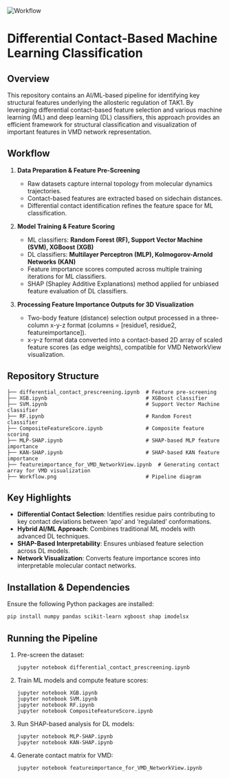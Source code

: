 ![Workflow](https://github.com/user-attachments/assets/b8745e61-aa47-4327-8891-801f809db671)
# Differential Contact-Based Machine Learning Classification

## Overview

This repository contains an AI/ML-based pipeline for identifying key structural features underlying the allosteric regulation of TAK1. By leveraging differential contact-based feature selection and various machine learning (ML) and deep learning (DL) classifiers, this approach provides an efficient framework for structural classification and visualization of important features in VMD network representation.

## Workflow

1. **Data Preparation & Feature Pre-Screening**
   - Raw datasets capture internal topology from molecular dynamics trajectories.
   - Contact-based features are extracted based on sidechain distances.
   - Differential contact identification refines the feature space for ML classification.

2. **Model Training & Feature Scoring**
   - ML classifiers: **Random Forest (RF), Support Vector Machine (SVM), XGBoost (XGB)**
   - DL classifiers: **Multilayer Perceptron (MLP), Kolmogorov-Arnold Networks (KAN)**
   - Feature importance scores computed across multiple training iterations for ML classifiers.
   - SHAP (Shapley Additive Explanations) method applied for unbiased feature evaluation of DL classifiers.

3. **Processing Feature Importance Outputs for 3D Visualization**
   - Two-body feature (distance) selection output processed in a three-column x-y-z format (columns = [residue1, residue2, featureimportance]).
   - x-y-z format data converted into a contact-based 2D array of scaled feature scores (as edge weights), compatible for VMD NetworkView visualization.

## Repository Structure

```
├── differential_contact_prescreening.ipynb  # Feature pre-screening
├── XGB.ipynb                                # XGBoost classifier
├── SVM.ipynb                                # Support Vector Machine classifier
├── RF.ipynb                                 # Random Forest classifier
├── CompositeFeatureScore.ipynb              # Composite feature scoring
├── MLP-SHAP.ipynb                           # SHAP-based MLP feature importance
├── KAN-SHAP.ipynb                           # SHAP-based KAN feature importance
├── featureimportance_for_VMD_NetworkView.ipynb  # Generating contact array for VMD visualization
├── Workflow.png                             # Pipeline diagram
```

## Key Highlights

- **Differential Contact Selection**: Identifies residue pairs contributing to key contact deviations between ‘apo’ and ‘regulated’ conformations.
- **Hybrid AI/ML Approach**: Combines traditional ML models with advanced DL techniques.
- **SHAP-Based Interpretability**: Ensures unbiased feature selection across DL models.
- **Network Visualization**: Converts feature importance scores into interpretable molecular contact networks.

## Installation & Dependencies

Ensure the following Python packages are installed:

```bash
pip install numpy pandas scikit-learn xgboost shap imodelsx
```
## Running the Pipeline
1. Pre-screen the dataset:
   ```
   jupyter notebook differential_contact_prescreening.ipynb
   ```
3. Train ML models and compute feature scores:
   ```
   jupyter notebook XGB.ipynb
   jupyter notebook SVM.ipynb
   jupyter notebook RF.ipynb
   jupyter notebook CompositeFeatureScore.ipynb
   ```
5. Run SHAP-based analysis for DL models:
   ```
   jupyter notebook MLP-SHAP.ipynb
   jupyter notebook KAN-SHAP.ipynb
   ```
7. Generate contact matrix for VMD:
   ```
   jupyter notebook featureimportance_for_VMD_NetworkView.ipynb
   ```
